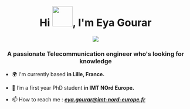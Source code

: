 <h1 align="center">Hi <img src="https://github.com/mitul3737/mitul3737/blob/main/Wave.gif" height="55px" width="55px">, I'm Eya Gourar</h1>

<p align="center"><img src="https://readme-typing-svg.herokuapp.com?color=E22FE4&width=380&height=45&lines=Nice+To+Meet+You+...;Welcome+To+My+GitHub+Profile...&center=true"></a>
</p>

<h3 align="center">A passionate Telecommunication engineer who's looking for knowledge</h3>

- 🌍 I'm currently based **in Lille, France.**

- 🌱 I’m a first year PhD student **in IMT NOrd Europe.**

- 📫 How to reach me : ***eya.gourar@imt-nord-europe.fr***


</div>



